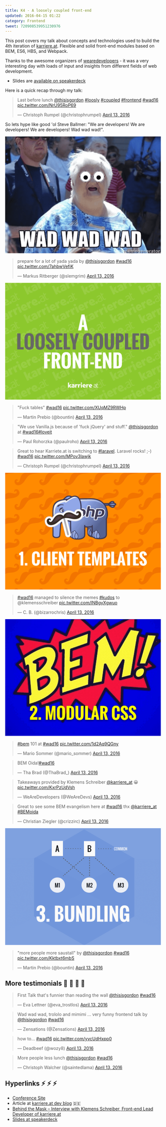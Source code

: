 ```yaml
---
title: K4 - A loosely coupled front-end
updated: 2016-04-15 01:22
category: Frontend
tweet: 720908539951230976
---
```


This post covers my talk about concepts and technologies used to build the 4th iteration of [karriere.at](http://karriere.at). Flexible and solid front-end modules based on BEM, ES6, HBS, and Webpack.

Thanks to the awesome organizers of [wearedevelopers](http://www.wearedevelopers.org) - it was a very interesting day with loads of input and insights from different fields of web development.

- Slides are [available on speakerdeck](https://speakerdeck.com/k9ordon/a-loosely-coupled-front-end)

Here is a quick recap through my talk:


<blockquote class="twitter-tweet"><p lang="en" dir="ltr">Last before lunch <a href="https://twitter.com/thisisgordon">@thisisgordon</a> <a href="https://twitter.com/hashtag/loosly?src=hash">#loosly</a> <a href="https://twitter.com/hashtag/coupled?src=hash">#coupled</a> <a href="https://twitter.com/hashtag/frontend?src=hash">#frontend</a> <a href="https://twitter.com/hashtag/wad16?src=hash">#wad16</a> <a href="https://t.co/NrU95RoP69">pic.twitter.com/NrU95RoP69</a></p>&mdash; Christoph Rumpel (@christophrumpel) <a href="https://twitter.com/christophrumpel/status/720196512282755072">April 13, 2016</a></blockquote>

So lets hype like good 'ol Steve Ballmer: "We are developers! We are developers! We are developers! Wad wad wad!".

[![#wadwadwad](/assets/build/a-loosely-coupled-front-end/1.png)](https://speakerdeck.com/k9ordon/a-loosely-coupled-front-end)

<blockquote class="twitter-tweet"><p lang="en" dir="ltr">prepare for a lot of yada yada by <a href="https://twitter.com/thisisgordon">@thisisgordon</a> <a href="https://twitter.com/hashtag/wad16?src=hash">#wad16</a> <a href="https://t.co/7ahbwVefiK">pic.twitter.com/7ahbwVefiK</a></p>&mdash; Markus Ritberger (@slemgrim) <a href="https://twitter.com/slemgrim/status/720195837452808196">April 13, 2016</a></blockquote>


[![Title Slide](/assets/build/a-loosely-coupled-front-end/2.png)](https://speakerdeck.com/k9ordon/a-loosely-coupled-front-end)


<blockquote class="twitter-tweet"><p lang="en" dir="ltr">&quot;Fuck tables&quot; <a href="https://twitter.com/hashtag/wad16?src=hash">#wad16</a> <a href="https://t.co/XUqMZ9RWHp">pic.twitter.com/XUqMZ9RWHp</a></p>&mdash; Martin Prebio (@bountin) <a href="https://twitter.com/bountin/status/720197541556563969">April 13, 2016</a></blockquote>


<blockquote class="twitter-tweet"><p lang="en" dir="ltr">&quot;We use Vanilla.js because of &#39;fuck jQuery&#39; and stuff.&quot; <a href="https://twitter.com/thisisgordon">@thisisgordon</a> at <a href="https://twitter.com/hashtag/wad16?src=hash">#wad16</a><a href="https://twitter.com/hashtag/loveit?src=hash">#loveit</a></p>&mdash; Paul Rohorzka (@paulroho) <a href="https://twitter.com/paulroho/status/720197472723824640">April 13, 2016</a></blockquote>

<blockquote class="twitter-tweet"><p lang="en" dir="ltr">Great to hear Karriete.at is switching to <a href="https://twitter.com/hashtag/laravel?src=hash">#laravel</a>. Laravel rocks! ;-) <a href="https://twitter.com/hashtag/wad16?src=hash">#wad16</a> <a href="https://t.co/MPov3lawjk">pic.twitter.com/MPov3lawjk</a></p>&mdash; Christoph Rumpel (@christophrumpel) <a href="https://twitter.com/christophrumpel/status/720198763864813568">April 13, 2016</a></blockquote>






[![Client Templates](/assets/build/a-loosely-coupled-front-end/3.png)](https://speakerdeck.com/k9ordon/a-loosely-coupled-front-end)


<blockquote class="twitter-tweet"><p lang="en" dir="ltr"><a href="https://twitter.com/hashtag/wad16?src=hash">#wad16</a> managed to silence the memes <a href="https://twitter.com/hashtag/kudos?src=hash">#kudos</a> to @klemensschreiber <a href="https://t.co/lNBgyXgwuo">pic.twitter.com/lNBgyXgwuo</a></p>&mdash; C. B. (@bizarrochris) <a href="https://twitter.com/bizarrochris/status/720198554527129600">April 13, 2016</a></blockquote>






[![Modular CSS](/assets/build/a-loosely-coupled-front-end/4.png)](https://speakerdeck.com/k9ordon/a-loosely-coupled-front-end)


<blockquote class="twitter-tweet"><p lang="und" dir="ltr"><a href="https://twitter.com/hashtag/bem?src=hash">#bem</a> 101 at <a href="https://twitter.com/hashtag/wad16?src=hash">#wad16</a> <a href="https://t.co/1d2Aq9QGny">pic.twitter.com/1d2Aq9QGny</a></p>&mdash; Mario Sommer (@mario_sommer) <a href="https://twitter.com/mario_sommer/status/720199188038959105">April 13, 2016</a></blockquote>

<blockquote class="twitter-tweet"><p lang="pt" dir="ltr">BEM Oida!<a href="https://twitter.com/hashtag/wad16?src=hash">#wad16</a></p>&mdash; Tha Brad (@ThaBrad_) <a href="https://twitter.com/ThaBrad_/status/720199429752492033">April 13, 2016</a></blockquote>


<blockquote class="twitter-tweet"><p lang="en" dir="ltr">Takeaways provided by Klemens Schreiber <a href="https://twitter.com/karriere_at">@karriere_at</a> 😀 <a href="https://t.co/KxrPzUdVsh">pic.twitter.com/KxrPzUdVsh</a></p>&mdash; WeAreDevelopers (@WeAreDevs) <a href="https://twitter.com/WeAreDevs/status/720200545185767424">April 13, 2016</a></blockquote>


<blockquote class="twitter-tweet"><p lang="en" dir="ltr">Great to see some BEM evangelism here at <a href="https://twitter.com/hashtag/wad16?src=hash">#wad16</a>  thx <a href="https://twitter.com/karriere_at">@karriere_at</a> <a href="https://twitter.com/hashtag/BEMoida?src=hash">#BEMoida</a></p>&mdash; Christian Ziegler (@crizzirc) <a href="https://twitter.com/crizzirc/status/720202992838930432">April 13, 2016</a></blockquote>



[![Bundling yolo](/assets/build/a-loosely-coupled-front-end/5.png)](https://speakerdeck.com/k9ordon/a-loosely-coupled-front-end)



<blockquote class="twitter-tweet"><p lang="en" dir="ltr">&quot;more people more saustall&quot; by <a href="https://twitter.com/thisisgordon">@thisisgordon</a> <a href="https://twitter.com/hashtag/wad16?src=hash">#wad16</a> <a href="https://t.co/Kktbxt6mbS">pic.twitter.com/Kktbxt6mbS</a></p>&mdash; Martin Prebio (@bountin) <a href="https://twitter.com/bountin/status/720199998940573696">April 13, 2016</a></blockquote>




## More testimonials :rabbit: :hamster: :bear: :tiger:


<blockquote class="twitter-tweet"><p lang="en" dir="ltr">First Talk that&#39;s funnier than reading the wall <a href="https://twitter.com/thisisgordon">@thisisgordon</a> <a href="https://twitter.com/hashtag/wad16?src=hash">#wad16</a></p>&mdash; Eva Lettner (@eva_trostlos) <a href="https://twitter.com/eva_trostlos/status/720197594601889792">April 13, 2016</a></blockquote>

<blockquote class="twitter-tweet"><p lang="en" dir="ltr">Wad wad wad, trololo and mimimi ... very funny frontend talk by <a href="https://twitter.com/thisisgordon">@thisisgordon</a> <a href="https://twitter.com/hashtag/wad16?src=hash">#wad16</a></p>&mdash; Zensations (@Zensations) <a href="https://twitter.com/Zensations/status/720198694801448960">April 13, 2016</a></blockquote>

<blockquote class="twitter-tweet"><p lang="en" dir="ltr">how to... <a href="https://twitter.com/hashtag/wad16?src=hash">#wad16</a> <a href="https://t.co/yvcUdHxpp0">pic.twitter.com/yvcUdHxpp0</a></p>&mdash; Deadbeef (@wozy8) <a href="https://twitter.com/wozy8/status/720198368522321920">April 13, 2016</a></blockquote>

<blockquote class="twitter-tweet"><p lang="en" dir="ltr">More people less lunch <a href="https://twitter.com/thisisgordon">@thisisgordon</a> <a href="https://twitter.com/hashtag/wad16?src=hash">#wad16</a></p>&mdash; Christoph Walcher (@saintedlama) <a href="https://twitter.com/saintedlama/status/720202315760803840">April 13, 2016</a></blockquote>


## Hyperlinks :zap: :zap: :zap:

- [Conference Site](http://www.wearedevelopers.org/)
- Article at [karriere.at dev blog](http://www.karriere.at/dev-blog/article/view/a-loosely-coupled-front-end) :de:
- [Behind the Mask – Interview with Klemens Schreiber, Front-end Lead Developer of karriere.at](http://www.wearedevelopers.org/3072-2/)
- [Slides at speakerdeck](https://speakerdeck.com/k9ordon/a-loosely-coupled-front-end)

<!--
https://twitter.com/WeAreDevs/status/720200545185767424

https://twitter.com/slemgrim/status/720195837452808196
https://twitter.com/alex_hager/status/720196290039123970
https://twitter.com/christophrumpel/status/720196512282755072
https://twitter.com/Zensations/status/720196611100553216
https://twitter.com/drunomics/status/720196852885385217
https://twitter.com/OE8CLR/status/720196952147759104
https://twitter.com/gnomx/status/720196962356748288
https://twitter.com/wearewebclerks/status/720197136751706112
https://twitter.com/paulroho/status/720197472723824640
https://twitter.com/flecki89/status/720197473269063681
https://twitter.com/bountin/status/720197541556563969
https://twitter.com/eva_trostlos/status/720197594601889792
https://twitter.com/jollife/status/720197817369759744
https://twitter.com/irockwad16_/status/720198202260135936
https://twitter.com/wozy8/status/720198368522321920
https://twitter.com/bizarrochris/status/720198554527129600
https://twitter.com/Zensations/status/720198694801448960
https://twitter.com/christophrumpel/status/720198763864813568
https://twitter.com/webmozart/status/720199011341307905
https://twitter.com/pkpatrick/status/720199072750178304
https://twitter.com/mario_sommer/status/720199188038959105
https://twitter.com/ThaBrad_/status/720199429752492033
https://twitter.com/wearewebclerks/status/720199808372383745
https://twitter.com/bountin/status/720199998940573696
https://twitter.com/lilachaos/status/720200177777307648
https://twitter.com/wearewebclerks/status/720201646169583616
https://twitter.com/saintedlama/status/720202315760803840
https://twitter.com/crizzirc/status/720202992838930432
-->
